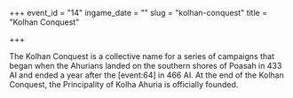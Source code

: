 +++
event_id = "14"
ingame_date = ""
slug = "kolhan-conquest"
title = "Kolhan Conquest"

+++

The Kolhan Conquest is a collective name for a series of campaigns that began when the Ahurians landed on the southern shores of Poasah in 433 AI and ended a year after the \[event:64\] in 466 AI. At the end of the Kolhan Conquest, the Principality of Kolha Ahuria is officially founded.
